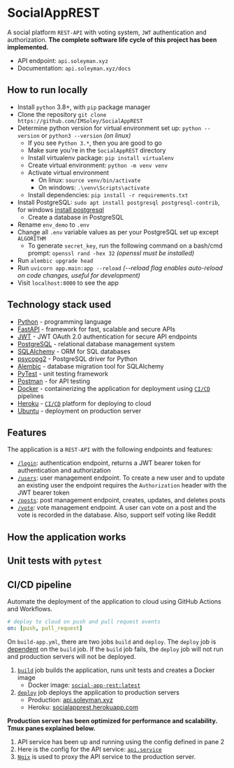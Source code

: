 # SocialAppREST

A social platform `REST-API` with voting system, `JWT` authentication and authorization. **The complete software life cycle of this project has been implemented.**

- API endpoint: `api.soleyman.xyz`
- Documentation: `api.soleyman.xyz/docs`

## How to run locally

- Install `python` 3.8+, with `pip` package manager
- Clone the repository `git clone https://github.com/IMSoley/SocialAppREST`
- Determine python version for virtual environment set up: `python --version` or `python3 --version` _(on linux)_
  - If you see `Python 3.*`, then you are good to go
  - Make sure you're in the `SocialAppREST` directory
  - Install virtualenv package: `pip install virtualenv`
  - Create virtual environment: `python -m venv venv`
  - Activate virtual environment
    - On linux: `source venv/bin/activate`
    - On windows: `.\venv\Scripts\activate`
  - Install dependencies: `pip install -r requirements.txt`
- Install PostgreSQL: `sudo apt install postgresql postgresql-contrib`, for windows [install postgresql](https://www.postgresql.org/download/windows/)
  - Create a database in PostgreSQL
- Rename `env_demo` to `.env`
- Change all `.env` variable values as per your PostgreSQL set up except `ALGORITHM`
  - To generate `secret_key`, run the following command on a bash/cmd prompt: `openssl rand -hex 32` _(openssl must be installed)_
- Run `alembic upgrade head`
- Run `uvicorn app.main:app --reload` _(--reload flag enables auto-reload on code changes, useful for development)_
- Visit `localhost:8000` to see the app

## Technology stack used

- [Python](https://www.python.org) - programming language
- [FastAPI](https://fastapi.tiangolo.com/) - framework for fast, scalable and secure APIs
- [JWT](https://jwt.readthedocs.io/) - JWT OAuth 2.0 authentication for secure API endpoints
- [PostgreSQL](https://www.postgresql.org/) - relational database management system
- [SQLAlchemy](https://www.sqlalchemy.org/) - ORM for SQL databases
- [psycopg2](https://www.psycopg.org/) - PostgreSQL driver for Python
- [Alembic](https://alembic.sqlalchemy.org/) - database migration tool for SQLAlchemy
- [PyTest](https://docs.pytest.org/en/latest/) - unit testing framework
- [Postman](https://www.getpostman.com/) - for API testing
- [Docker](https://www.docker.com/) - containerizing the application for deployment using [`CI/CD`](#cicd-pipeline) pipelines
- [Heroku](https://www.heroku.com/) - [`CI/CD`](#cicd-pipeline) platform for deploying to cloud
- [Ubuntu](https://www.ubuntu.com/) - deployment on production server

## Features

The application is a `REST-API` with the following endpoints and features:

- [`/login`](app/routers/auth.py): authentication endpoint, returns a JWT bearer token for authentication and authorization
- [`/users`](app/routers/user.py): user management endpoint. To create a new user and to update an existing user the endpoint requires the `Authorization` header with the JWT bearer token
- [`/posts`](app/routers/post.py): post management endpoint, creates, updates, and deletes posts
- [`/vote`](app/routers/vote.py): vote management endpoint. A user can vote on a post and the vote is recorded in the database. Also, support self voting like Reddit

## How the application works

## Unit tests with `pytest`

## CI/CD pipeline

Automate the deployment of the application to cloud using GitHub Actions and Workflows.

```yaml
# deploy to cloud on push and pull request events
on: [push, pull_request]
```

On `build-app.yml`, there are two jobs `build` and `deploy`. The `deploy` job is [dependent](.github/workflows/build-app.yml#L69) on the `build` job. If the `build` job fails, the `deploy` job will not run and production servers will not be deployed.

1. [`build`](.github/workflows/build-app.yml#L6) job builds the application, runs unit tests and creates a Docker image
    - Docker image: [`social-app-rest:latest`](https://hub.docker.com/r/soleyman/social-app-rest)
2. [`deploy`](.github/workflows/build-app.yml#L67) job deploys the application to production servers
    - Production: [api.soleyman.xyz](https://api.soleyman.xyz)
    - Heroku: [socialapprest.herokuapp.com](https://socialapprest.herokuapp.com)

**Production server has been optimized for performance and scalability. Tmux panes explained below.**

1. API service has been up and running using the config defined in pane 2
2. Here is the config for the API service: [`api.service`](gunicorn.service)
3. [`Ngix`](nginx) is used to proxy the API service to the production server.

